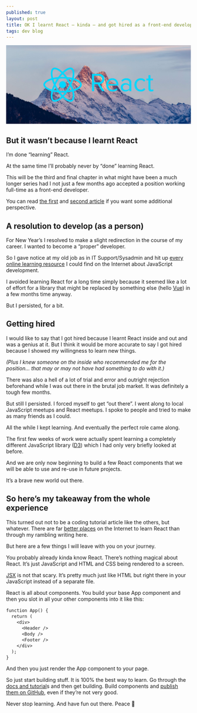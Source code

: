 ```yaml
---
published: true
layout: post
title: OK I learnt React — kinda — and got hired as a front-end developer
tags: dev blog
---
```


![React Mountain 3](/public/img/react-mountain3.jpg)


## But it wasn’t because I learnt React

I’m done “learning” React.

At the same time I’ll probably never by “done” learning React.

This will be the third and final chapter in what might have been a much longer series had I not just a few months ago accepted a position working full-time as a front-end developer.

You can read [the first](https://medium.com/front-end-hacking/ok-fine-ill-learn-react-bc2200fa1937) and [second article](https://medium.com/@phocks/lets-not-overreact-learning-react-f38c403e4cf4) if you want some additional perspective.

## A resolution to develop (as a person)

For New Year’s I resolved to make a slight redirection in the course of my career. I wanted to become a “proper” developer.

So I gave notice at my old job as in IT Support/Sysadmin and hit up [every online learning resource](https://github.com/micromata/awesome-javascript-learning) I could find on the Internet about JavaScript development.

I avoided learning React for a long time simply because it seemed like a lot of effort for a library that might be replaced by something else (hello [Vue](http://vuejs.org/)) in a few months time anyway.

But I persisted, for a bit.

## Getting hired

I would like to say that I got hired because I learnt React inside and out and was a genius at it. But I think it would be more accurate to say I got hired because I showed my willingness to learn new things.

_(Plus I knew someone on the inside who recommended me for the position… that may or may not have had something to do with it.)_

There was also a hell of a lot of trial and error and outright rejection beforehand while I was out there in the brutal job market. It was definitely a tough few months.

But still I persisted. I forced myself to get “out there”. I went along to local JavaScript meetups and React meetups. I spoke to people and tried to make as many friends as I could.

All the while I kept learning. And eventually the perfect role came along.

The first few weeks of work were actually spent learning a completely different JavaScript library ([D3](https://d3js.org/)) which I had only very briefly looked at before.

And we are only now beginning to build a few React components that we will be able to use and re-use in future projects.

It’s a brave new world out there.

## So here’s my takeaway from the whole experience

This turned out not to be a coding tutorial article like the others, but whatever. There are far [better places](https://edgecoders.com/so-you-want-to-learn-react-js-a78801d3cd4d) on the Internet to learn React than through my rambling writing here.

But here are a few things I will leave with you on your journey.

You probably already kinda know React. There’s nothing magical about React. It’s just JavaScript and HTML and CSS being rendered to a screen.

[JSX](https://facebook.github.io/jsx/) is not that scary. It’s pretty much just like HTML but right there in your JavaScript instead of a separate file.

React is all about components. You build your base App component and then you slot in all your other components into it like this:

```
function App() {
  return (
    <div>
      <Header />
      <Body />
      <Footer />
    </div>
  );
}
```

And then you just render the App component to your page.

So just start building stuff. It is 100% the best way to learn. Go through the [docs and tutorial](https://reactjs.org/docs/hello-world.html)s and then get building. Build components and [publish them on GitHub](https://github.com/brillout/awesome-react-components), even if they’re not very good.

Never stop learning. And have fun out there. Peace 🍑
